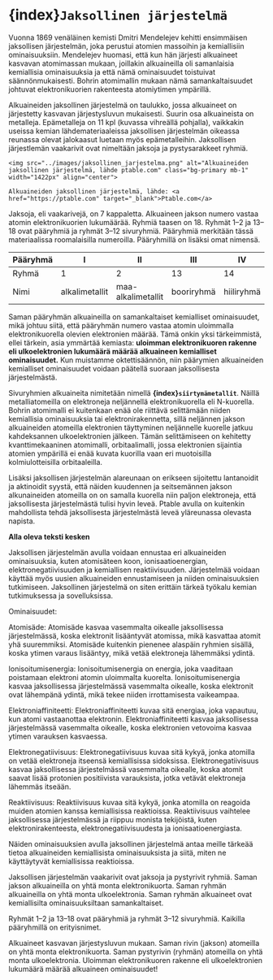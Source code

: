 # {index}`Jaksollinen järjestelmä`

Vuonna 1869 venäläinen kemisti Dmitri Mendelejev kehitti ensimmäisen jaksollisen järjestelmän, joka perustui atomien massoihin ja kemiallisiin ominaisuuksiin. Mendelejev huomasi, että kun hän järjesti alkuaineet kasvavan atomimassan mukaan, joillakin alkuaineilla oli samanlaisia kemiallisia ominaisuuksia ja että nämä ominaisuudet toistuivat säännönmukaisesti. Bohrin atomimallin mukaan nämä samankaltaisuudet johtuvat elektronikuorien rakenteesta atomiytimen ympärillä.

Alkuaineiden jaksollinen järjestelmä on taulukko, jossa alkuaineet on järjestetty kasvavan järjestysluvun mukaisesti. Suurin osa alkuaineista on metalleja. Epämetalleja on 11 kpl (kuvassa vihreällä pohjalla), vaikkakin useissa kemian lähdemateriaaleissa jaksollisen järjestelmän oikeassa reunassa olevat jalokaasut luetaan myös epämetalleihin. Jaksollisen järjestlemän vaakarivit ovat nimeltään jaksoja ja pystysarakkeet ryhmiä.

```{figure-md} Alkuaineiden jaksollinen järjestelmä, lähde: ptable.com
<img src="../images/jaksollinen_jarjestelma.png" alt="Alkuaineiden jaksollinen järjestelmä, lähde ptable.com" class="bg-primary mb-1" width="1422px" align="center">

Alkuaineiden jaksollinen järjestelmä, lähde: <a href="https://ptable.com" target="_blank">Ptable.com</a>
```

Jaksoja, eli vaakarivejä, on 7 kappaletta. Alkuaineen jakson numero vastaa atomin elektronikuorien lukumäärää. Ryhmiä taasen on 18. Ryhmät 1–2 ja 13–18 ovat pääryhmiä ja ryhmät 3–12 sivuryhmiä. Pääryhmiä merkitään tässä materiaalissa roomalaisilla numeroilla. Pääryhmillä on lisäksi omat nimensä.

| Pääryhmä | I              | II                 | III        | IV         | V          | VI         | VII        | VIII       |
| -------- | -------------- | ------------------ | ---------- | ---------- | ---------- | ---------- | ---------- | ---------- |
| Ryhmä    | 1              | 2                  | 13         | 14         | 15         | 16         | 17         | 18         |
| Nimi     | alkalimetallit | maa-alkalimetallit | booriryhmä | hiiliryhmä | typpiryhmä | happiryhmä | halogeenit | jalokaasut |


Saman pääryhmän alkuaineilla on samankaltaiset kemialliset ominaisuudet, mikä johtuu siitä, että pääryhmän numero vastaa atomin uloimmalla elektronikuorella olevien elektronien määrää. Tämä onkin yksi tärkeimmistä, ellei tärkein, asia ymmärtää kemiasta: **uloimman elektronikuoren rakenne eli ulkoelektronien lukumäärä määrää alkuaineen kemialliset ominaisuudet.** Kun muistamme oktettisäännön, niin päärymien alkuaineiden kemialliset ominaisuudet voidaan päätellä suoraan jaksollisesta järjestelmästä.

Sivuryhmien alkuaineita nimitetään nimellä **{index}`siirtymämetallit`**. Näillä metalliatomeilla on elektroneja neljännellä elektronikuorella eli N-kuorella. Bohrin atomimalli ei kuitenkaan enää ole riittävä selittämään niiden kemiallisia ominaisuuksia tai elektronirakennetta, sillä neljännen jakson alkuaineiden atomeilla elektronien täyttyminen neljännelle kuorelle jatkuu kahdeksannen ulkoelektronien jälkeen. Tämän selittämiseen on kehitetty kvanttimekaaninen atomimalli, orbitaalimalli, jossa elektronien sijaintia atomien ympärillä ei enää kuvata kuorilla vaan eri muotoisilla kolmiulotteisilla orbitaaleilla.

Lisäksi jaksollisen järjestelmän alareunaan on erikseen sijoitettu lantanoidit ja aktinoidit syystä, että näiden kuudennen ja seitsemännen jakson alkunaineiden atomeilla on on samalla kuorella niin paljon elektroneja, että jaksollisesta järjestelmästä tulisi hyvin leveä. Ptable avulla on kuitenkin mahdollista tehdä jaksollisesta järjestelmästä leveä yläreunassa olevasta napista.

**Alla oleva teksti kesken**

Jaksollisen järjestelmän avulla voidaan ennustaa eri alkuaineiden ominaisuuksia, kuten atomisäteen koon, ionisaatioenergian, elektronegatiivisuuden ja kemiallisen reaktiivisuuden. Järjestelmää voidaan käyttää myös uusien alkuaineiden ennustamiseen ja niiden ominaisuuksien tutkimiseen. Jaksollinen järjestelmä on siten erittäin tärkeä työkalu kemian tutkimuksessa ja sovelluksissa.

Ominaisuudet:

Atomisäde: Atomisäde kasvaa vasemmalta oikealle jaksollisessa järjestelmässä, koska elektronit lisääntyvät atomissa, mikä kasvattaa atomit yhä suuremmiksi. Atomisäde kuitenkin pienenee alaspäin ryhmien sisällä, koska ytimen varaus lisääntyy, mikä vetää elektroneja lähemmäksi ydintä.

Ionisoitumisenergia: Ionisoitumisenergia on energia, joka vaaditaan poistamaan elektroni atomin uloimmalta kuorelta. Ionisoitumisenergia kasvaa jaksollisessa järjestelmässä vasemmalta oikealle, koska elektronit ovat lähempänä ydintä, mikä tekee niiden irrottamisesta vaikeampaa.

Elektroniaffiniteetti: Elektroniaffiniteetti kuvaa sitä energiaa, joka vapautuu, kun atomi vastaanottaa elektronin. Elektroniaffiniteetti kasvaa jaksollisessa järjestelmässä vasemmalta oikealle, koska elektronien vetovoima kasvaa ytimen varauksen kasvaessa.

Elektronegatiivisuus: Elektronegatiivisuus kuvaa sitä kykyä, jonka atomilla on vetää elektroneja itseensä kemiallisissa sidoksissa. Elektronegatiivisuus kasvaa jaksollisessa järjestelmässä vasemmalta oikealle, koska atomit saavat lisää protonien positiivista varauksista, jotka vetävät elektroneja lähemmäs itseään.

Reaktiivisuus: Reaktiivisuus kuvaa sitä kykyä, jonka atomilla on reagoida muiden atomien kanssa kemiallisissa reaktioissa. Reaktiivisuus vaihtelee jaksollisessa järjestelmässä ja riippuu monista tekijöistä, kuten elektronirakenteesta, elektronegatiivisuudesta ja ionisaatioenergiasta.

Näiden ominaisuuksien avulla jaksollinen järjestelmä antaa meille tärkeää tietoa alkuaineiden kemiallisista ominaisuuksista ja siitä, miten ne käyttäytyvät kemiallisissa reaktioissa.



Jaksollisen järjestelmän vaakarivit ovat jaksoja ja pystyrivit ryhmiä.
Saman jakson alkuaineilla on yhtä monta elektronikuorta.
Saman ryhmän alkuaineilla on yhtä monta ulkoelektronia.
Saman ryhmän alkuaineet ovat kemiallisilta ominaisuuksiltaan samankaltaiset.

Ryhmät 1–2 ja 13–18 ovat pääryhmiä ja ryhmät 3–12 sivuryhmiä.
Kaikilla pääryhmillä on erityisnimet.

Alkuaineet kasvavan järjestysluvun mukaan.
Saman rivin (jakson) atomeilla on yhtä monta elektronikuorta.
Saman pystyrivin (ryhmän) atomeilla on yhtä monta ulkoelektronia.
Uloimman elektronikuoren rakenne eli ulkoelektronien lukumäärä määrää alkuaineen ominaisuudet!
